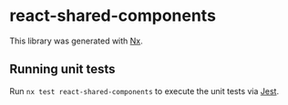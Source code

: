 # react-shared-components

This library was generated with [Nx](https://nx.dev).

## Running unit tests

Run `nx test react-shared-components` to execute the unit tests via [Jest](https://jestjs.io).
